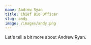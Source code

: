```yaml
---
name: Andrew Ryan
title: Chief Bio Officer
slug: andy
image: /images/andy.png
---
```


Let's tell a bit more about Andrew Ryan.